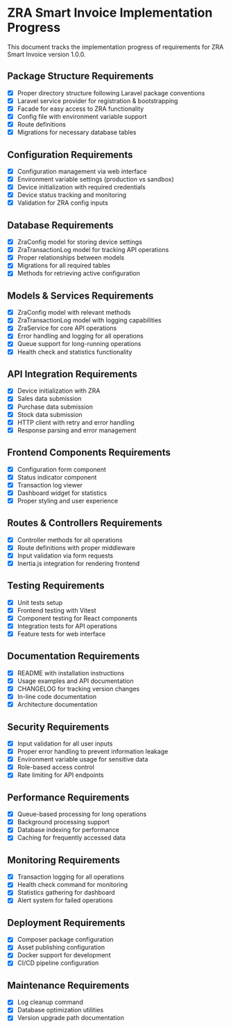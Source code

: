 # ZRA Smart Invoice Implementation Progress

This document tracks the implementation progress of requirements for ZRA Smart Invoice version 1.0.0.

## Package Structure Requirements

- [x] Proper directory structure following Laravel package conventions
- [x] Laravel service provider for registration & bootstrapping
- [x] Facade for easy access to ZRA functionality
- [x] Config file with environment variable support
- [x] Route definitions
- [x] Migrations for necessary database tables

## Configuration Requirements

- [x] Configuration management via web interface
- [x] Environment variable settings (production vs sandbox)
- [x] Device initialization with required credentials
- [x] Device status tracking and monitoring
- [x] Validation for ZRA config inputs

## Database Requirements

- [x] ZraConfig model for storing device settings
- [x] ZraTransactionLog model for tracking API operations
- [x] Proper relationships between models
- [x] Migrations for all required tables
- [x] Methods for retrieving active configuration

## Models & Services Requirements

- [x] ZraConfig model with relevant methods
- [x] ZraTransactionLog model with logging capabilities
- [x] ZraService for core API operations
- [x] Error handling and logging for all operations
- [x] Queue support for long-running operations
- [x] Health check and statistics functionality

## API Integration Requirements

- [x] Device initialization with ZRA
- [x] Sales data submission
- [x] Purchase data submission
- [x] Stock data submission
- [x] HTTP client with retry and error handling
- [x] Response parsing and error management

## Frontend Components Requirements

- [x] Configuration form component
- [x] Status indicator component
- [x] Transaction log viewer
- [x] Dashboard widget for statistics
- [x] Proper styling and user experience

## Routes & Controllers Requirements

- [x] Controller methods for all operations
- [x] Route definitions with proper middleware
- [x] Input validation via form requests
- [x] Inertia.js integration for rendering frontend

## Testing Requirements

- [x] Unit tests setup
- [x] Frontend testing with Vitest
- [x] Component testing for React components
- [x] Integration tests for API operations
- [x] Feature tests for web interface

## Documentation Requirements

- [x] README with installation instructions
- [x] Usage examples and API documentation
- [x] CHANGELOG for tracking version changes
- [x] In-line code documentation
- [x] Architecture documentation

## Security Requirements

- [x] Input validation for all user inputs
- [x] Proper error handling to prevent information leakage
- [x] Environment variable usage for sensitive data
- [x] Role-based access control
- [x] Rate limiting for API endpoints

## Performance Requirements

- [x] Queue-based processing for long operations
- [x] Background processing support
- [x] Database indexing for performance
- [x] Caching for frequently accessed data

## Monitoring Requirements

- [x] Transaction logging for all operations
- [x] Health check command for monitoring
- [x] Statistics gathering for dashboard
- [x] Alert system for failed operations

## Deployment Requirements

- [x] Composer package configuration
- [x] Asset publishing configuration
- [x] Docker support for development
- [x] CI/CD pipeline configuration

## Maintenance Requirements

- [x] Log cleanup command
- [x] Database optimization utilities
- [x] Version upgrade path documentation
